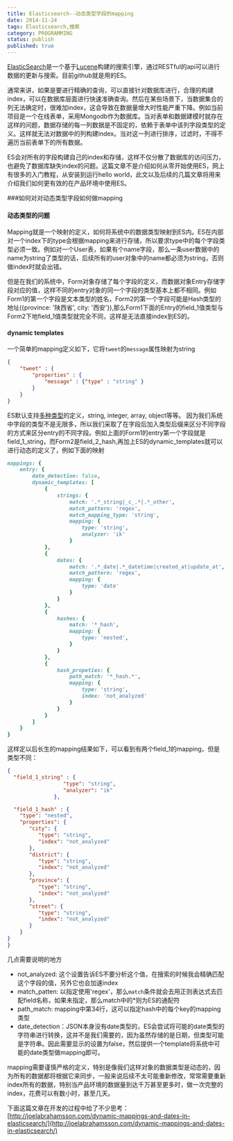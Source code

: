 ```yaml
---
title: Elasticsearch--动态类型字段的mapping
date: 2014-11-24
tags: Elasticsearch,搜索
category: PROGRAMMING
status: publish
published: true
---
```

[ElasticSearch](http://www.elasticsearch.org/)是一个基于[Lucene](http://lucene.apache.org/core/)构建的搜索引擎，通过RESTful的api可以进行数据的更新与搜索。目前github就是用的ES。

通常来讲，如果是要进行精确的查询，可以直接针对数据库进行，合理的构建index，可以在数据库层面进行快速准确查询。然后在某些场景下，当数据集合的列无法确定时，很难加index，这会导致在数据量增大时性能严重下降。例如当前项目是一个在线表单，采用Mongodb作为数据库。当对表单和数据建模时就存在这样的问题，数据存储的每一列数据是不固定的，依赖于表单中该列字段类型的定义。这样就无法对数据中的列构建index。当对这一列进行排序，过滤时，不得不遍历当前表单下的所有数据。

ES会对所有的字段构建自己的index和存储，这样不仅分散了数据库的访问压力，也避免了数据库缺失index的问题。这篇文章不是介绍如何从零开始使用ES，网上有很多的入门教程，从安装到运行hello world，此文以及后续的几篇文章将用来介绍我们如何更有效的在产品环境中使用ES。

###如何对对动态类型字段如何做mapping

#### 动态类型的问题

Mapping就是一个映射的定义，如何将系统中的数据类型映射到ES内。ES在内部对一个index下的type会根据mapping来进行存储，所以要求type中的每个字段类型必须一致。例如对一个User表，如果有个name字段，那么一条user数据中的name为string了类型的话，后续所有的user对象中的name都必须为string，否则做index时就会出错。

但是在我们的系统中，Form对象存储了每个字段的定义，而数据对象Entry存储字段对应的值，这样不同的entry对象的同一个字段的类型基本上都不相同。例如Form1的第一个字段是文本类型的姓名，Form2的第一个字段可能是Hash类型的地址({province: '陕西省', city: '西安'}),那么Form1下面的Entry的field\_1值类型与Form2下地field\_1值类型就完全不同，这样是无法直接index到ES的。

#### dynamic templates
一个简单的mapping定义如下，它将```tweet```的```message```属性映射为string

```json
{
    "tweet" : {
        "properties" : {
            "message" : {"type" : "string" }
        }
    }
}
```
ES默认支持[多种类型](http://www.elasticsearch.org/guide/en/elasticsearch/reference/current/mapping-types.html)的定义，string, integer, array, object等等。
因为我们系统中字段的类型不是无限多，所以我们采取了在字段后加入类型后缀来区分不同字段的方式来区分entry的不同字段。例如上面的Form1的entry第一个字段就是field\_1\_string，而Form2是field\_2\_hash,再加上ES的dynamic_templates就可以进行动态的定义了，例如下面的映射

```ruby
mappings: {
    entry: {
        date_detection: false,
        dynamic_templates: [
            {
                strings: {
                    match: '.*_string|_c_.*|.*_other',
                    match_pattern: 'regex',
                    match_mapping_type: 'string',
                    mapping: {
                        type: 'string',
                        analyzer: 'ik'
                    }
            },
            {
                dates: {
                    match: '.*_date|.*_datetime|created_at|update_at',
                    match_pattern: 'regex',
                    mapping: {
                        type: 'date'
                    }
                }
            },
            {
                hashes: {
                    match: '*_hash',
                    mapping: {
                        type: 'nested',
                    }
                }
            },
            {
                hash_propeties: {
                    path_match: '*_hash.*',
                    mapping: {
                        type: 'string',
                        index: 'not_analyzed'
                    }
                }
            }
        ]
    }
}
```
这样定以后长生的mapping结果如下，可以看到有两个field\_1的mapping，但是类型不同：

```json
{
  "field_1_string" : {
                  "type": "string",
                  "analyzer": "ik"                  
               },

  "field_1_hash" : {
    "type": "nested",
    "properties": {
       "city": {
          "type": "string",
          "index": "not_analyzed"
       },
       "district": {
          "type": "string",
          "index": "not_analyzed"
       },
       "province": {
          "type": "string",
          "index": "not_analyzed"
       },
       "street": {
          "type": "string",
          "index": "not_analyzed"
       }
    }
}
}
```

几点需要说明的地方

* not\_analyzed: 这个设置告诉ES不要分析这个值，在搜索的时候我会精确匹配这个字段的值，另外它也会加速index
* match\_patten: 以指定使用'regex'，那么```match```条件就会去用正则表达式去匹配field名称，如果未指定，那么match中的*则为ES的通配符
* path_match: mapping中第34行，这可以指定hash中的每个key的mapping类型
* date_detection：JSON本身没有date类型的，ES会尝试将可能的date类型的字符串进行转换，这并不是我们需要的，因为虽然存储的是日期，但类型可能是字符串。因此需要显示的设置为false，然后提供一个template将系统中可能的date类型做mapping即可。

mapping需要谨慎严格的定义，特别是像我们这样对象的数据类型是动态的，因为所有的数据都将根据它来同步，一般来说后续不太可能重新修改，常常需要重新index所有的数据，特别当产品环境的数据量到达千万甚至更多时，做一次完整的index，花费可以有数小时，甚至几天。


下面这篇文章在开发的过程中给了不少思考：
[http://joelabrahamsson.com/dynamic-mappings-and-dates-in-elasticsearch/](http://joelabrahamsson.com/dynamic-mappings-and-dates-in-elasticsearch/)
